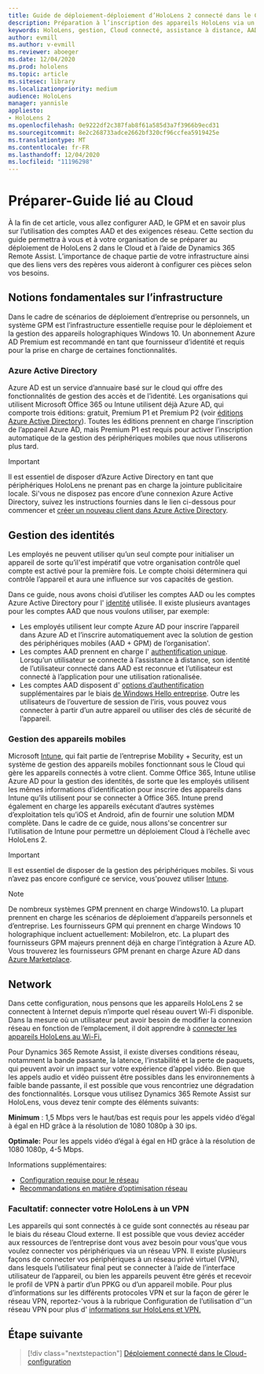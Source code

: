 ```yaml
---
title: Guide de déploiement-déploiement d’HoloLens 2 connecté dans le Cloud à l’échelle de l’assistance à distance-préparer
description: Préparation à l’inscription des appareils HoloLens via un réseau connecté sur le Cloud
keywords: HoloLens, gestion, Cloud connecté, assistance à distance, AAD, Azure AD, GPM, gestion des appareils mobiles
author: evmill
ms.author: v-evmill
ms.reviewer: aboeger
ms.date: 12/04/2020
ms.prod: hololens
ms.topic: article
ms.sitesec: library
ms.localizationpriority: medium
audience: HoloLens
manager: yannisle
appliesto:
- HoloLens 2
ms.openlocfilehash: 0e9222df2c387fab8f61a585d3a7f3966b9ecd31
ms.sourcegitcommit: 8e2c268733adce2662bf320cf96ccfea5919425e
ms.translationtype: MT
ms.contentlocale: fr-FR
ms.lasthandoff: 12/04/2020
ms.locfileid: "11196298"
---
```

# Préparer-Guide lié au Cloud

À la fin de cet article, vous allez configurer AAD, le GPM et en savoir plus sur l’utilisation des comptes AAD et des exigences réseau. Cette section du guide permettra à vous et à votre organisation de se préparer au déploiement de HoloLens 2 dans le Cloud et à l’aide de Dynamics 365 Remote Assist. L’importance de chaque partie de votre infrastructure ainsi que des liens vers des repères vous aideront à configurer ces pièces selon vos besoins.

## Notions fondamentales sur l’infrastructure

Dans le cadre de scénarios de déploiement d’entreprise ou personnels, un système GPM est l’infrastructure essentielle requise pour le déploiement et la gestion des appareils holographiques Windows 10. Un abonnement Azure AD Premium est recommandé en tant que fournisseur d’identité et requis pour la prise en charge de certaines fonctionnalités.

### Azure Active Directory

Azure AD est un service d’annuaire basé sur le cloud qui offre des fonctionnalités de gestion des accès et de l’identité. Les organisations qui utilisent Microsoft Office 365 ou Intune utilisent déjà Azure AD, qui comporte trois éditions: gratuit, Premium P1 et Premium P2 (voir [éditions Azure Active Directory](https://azure.microsoft.com/documentation/articles/active-directory-editions)). Toutes les éditions prennent en charge l’inscription de l’appareil Azure AD, mais Premium P1 est requis pour activer l’inscription automatique de la gestion des périphériques mobiles que nous utiliserons plus tard.

> [!IMPORTANT]
> Il est essentiel de disposer d’Azure Active Directory en tant que périphériques HoloLens ne prenant pas en charge la jointure publicitaire locale. Si&#39;vous ne disposez pas encore d’une connexion Azure Active Directory, suivez les instructions fournies dans le lien ci-dessous pour commencer et [créer un nouveau client dans Azure Active Directory](https://docs.microsoft.com/azure/active-directory/fundamentals/active-directory-access-create-new-tenant).

## Gestion des identités

Les employés ne peuvent utiliser qu’un seul compte pour initialiser un appareil de sorte qu’il&#39;est impératif que votre organisation contrôle quel compte est activé pour la première fois. Le compte choisi déterminera qui contrôle l’appareil et aura une influence sur vos capacités de gestion.

Dans ce guide, nous avons choisi d’utiliser les comptes AAD ou les comptes Azure Active Directory pour l' [identité](https://docs.microsoft.com/hololens/hololens-identity) utilisée. Il existe plusieurs avantages pour les comptes AAD que nous voulons utiliser, par exemple:

- Les employés utilisent leur compte Azure AD pour inscrire l’appareil dans Azure AD et l’inscrire automatiquement avec la solution de gestion des périphériques mobiles (AAD + GPM) de l’organisation&#39;.
- Les comptes AAD prennent en charge l' [authentification unique](https://docs.microsoft.com/azure/active-directory/manage-apps/what-is-single-sign-on). Lorsqu’un utilisateur se connecte à l’assistance à distance, son identité de l’utilisateur connecté dans AAD est reconnue et l’utilisateur est connecté à l’application pour une utilisation rationalisée.
- Les comptes AAD disposent d' [options d’authentification](https://docs.microsoft.com/hololens/hololens-identity) supplémentaires par le biais [de Windows Hello entreprise](https://docs.microsoft.com/windows/security/identity-protection/hello-for-business/hello-identity-verification). Outre les utilisateurs de l’ouverture de session de l’iris, vous pouvez vous connecter à partir d’un autre appareil ou utiliser des clés de sécurité de l’appareil.

### Gestion des appareils mobiles

Microsoft [Intune](https://docs.microsoft.com/mem/intune/fundamentals/what-is-intune), qui fait partie de l’entreprise Mobility + Security, est un système de gestion des appareils mobiles fonctionnant sous le Cloud qui gère les appareils connectés à votre client. Comme Office 365, Intune utilise Azure AD pour la gestion des identités, de sorte que les employés utilisent les mêmes informations d’identification pour inscrire des appareils dans Intune qu’ils utilisent pour se connecter à Office 365. Intune prend également en charge les appareils exécutant d’autres systèmes d’exploitation tels qu’iOS et Android, afin de fournir une solution MDM complète. Dans le cadre de ce guide, nous allons&#39;se concentrer sur l’utilisation de Intune pour permettre un déploiement Cloud à l’échelle avec HoloLens 2.

> [!IMPORTANT]
> Il est essentiel de disposer de la gestion des périphériques mobiles. Si vous n’avez pas encore configuré ce service, vous&#39;pouvez utiliser [Intune](https://docs.microsoft.com/mem/intune/fundamentals/free-trial-sign-up).

> [!NOTE]
> De nombreux systèmes GPM prennent en charge Windows10. La plupart prennent en charge les scénarios de déploiement d’appareils personnels et d’entreprise. Les fournisseurs GPM qui prennent en charge Windows 10 holographique incluent actuellement: MobileIron, etc. La plupart des fournisseurs GPM majeurs prennent déjà en charge l’intégration à Azure AD. Vous trouverez les fournisseurs GPM prenant en charge Azure AD dans [Azure Marketplace](https://azure.microsoft.com/marketplace/).

## Network

Dans cette configuration, nous pensons que les appareils HoloLens 2 se connectent à Internet depuis n’importe quel réseau ouvert Wi-Fi disponible. Dans la mesure où un utilisateur peut avoir besoin de modifier la connexion réseau en fonction de l’emplacement, il doit apprendre à [connecter les appareils HoloLens au Wi-Fi.](https://docs.microsoft.com/hololens/hololens-network)

Pour Dynamics 365 Remote Assist, il existe diverses conditions réseau, notamment la bande passante, la latence, l’instabilité et la perte de paquets, qui peuvent avoir un impact sur votre expérience d’appel vidéo. Bien que les appels audio et vidéo puissent être possibles dans les environnements à faible bande passante, il est possible que vous rencontriez une dégradation des fonctionnalités. Lorsque vous utilisez Dynamics 365 Remote Assist sur HoloLens, vous devez tenir compte des éléments suivants:

**Minimum** : 1,5 Mbps vers le haut/bas est requis pour les appels vidéo d’égal à égal en HD grâce à la résolution de 1080 1080p à 30 ips.

**Optimale:** Pour les appels vidéo d’égal à égal en HD grâce à la résolution de 1080 1080p, 4-5 Mbps.

Informations supplémentaires:

- [Configuration requise pour le réseau](https://docs.microsoft.com/dynamics365/mixed-reality/remote-assist/requirements#network-requirements)
- [Recommandations en matière d’optimisation réseau](https://docs.microsoft.com/dynamics365/mixed-reality/remote-assist/requirements#dynamics-365-remote-assist-hololens)

### Facultatif: connecter votre HoloLens à un VPN

Les appareils qui sont connectés à ce guide sont connectés au réseau par le biais du réseau Cloud externe. Il est possible que vous deviez accéder aux ressources de l’entreprise dont vous avez besoin pour vous&#39;que vous voulez connecter vos périphériques via un réseau VPN. Il existe plusieurs façons de connecter vos périphériques à un réseau privé virtuel (VPN), dans lesquels l’utilisateur final peut se connecter à l’aide de l’interface utilisateur de l’appareil, ou bien les appareils peuvent être gérés et recevoir le profil de VPN à partir d’un PPKG ou d’un appareil mobile. Pour plus d’informations sur les différents protocoles VPN et sur la façon de gérer le réseau VPN, reportez-&#39;vous à la rubrique Configuration de l’utilisation d'&#39;un réseau VPN pour plus d' [informations sur HoloLens et VPN.](https://docs.microsoft.com/hololens/hololens-network#vpn)

## Étape suivante

> [!div class="nextstepaction"]
> [Déploiement connecté dans le Cloud-configuration](hololens2-cloud-connected-configure.md)

